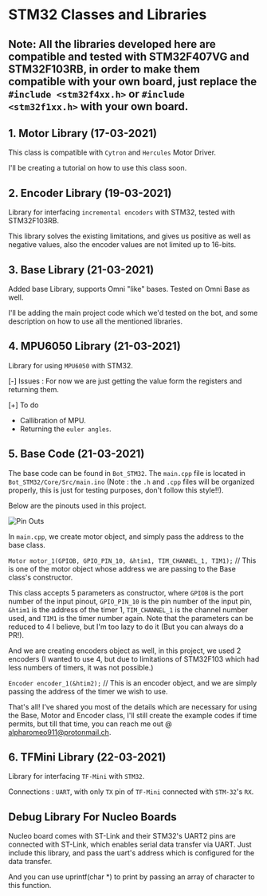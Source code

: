 # STM32 Classes and Libraries

## Note: All the libraries developed here are compatible and tested with STM32F407VG and STM32F103RB, in order to make them compatible with your own board, just replace the `#include <stm32f4xx.h>` or `#include <stm32f1xx.h>` with your own board.

## 1. Motor Library (17-03-2021)

This class is compatible with `Cytron` and `Hercules` Motor Driver.

I'll be creating a tutorial on how to use this class soon.

## 2. Encoder Library (19-03-2021)

Library for interfacing `incremental encoders` with STM32, tested with STM32F103RB. 

This library solves the existing limitations, and gives us positive as well as negative values, also the encoder values are not limited up to 16-bits.

## 3. Base Library (21-03-2021)

Added base Library, supports Omni "like" bases. Tested on Omni Base as well.

I'll be adding the main project code which we'd tested on the bot, and some description on how to use all the mentioned libraries.

## 4. MPU6050 Library (21-03-2021)

Library for using `MPU6050` with STM32.

[-] Issues : For now we are just getting the value form the registers and returning them. 

[+] To do 
* Callibration of MPU.
* Returning the `euler angles`.

## 5. Base Code (21-03-2021)

The base code can be found in `Bot_STM32`. The `main.cpp` file is located in `Bot_STM32/Core/Src/main.ino` (Note : the `.h` and `.cpp` files will be organized properly, this is just for testing purposes, don't follow this style!!).

Below are the pinouts used in this project.

![Pin Outs](https://i.ibb.co/GVr5s44/Whats-App-Image-2021-03-21-at-10-20-03.jpg)

In `main.cpp`, we create motor object, and simply pass the address to the base class.

`Motor motor_1(GPIOB, GPIO_PIN_10, &htim1, TIM_CHANNEL_1, TIM1);`  // This is one of the motor object whose address we are passing to the Base class's constructor. 

This class accepts 5 parameters as constructor, where `GPIOB` is the port number of the input pinout, `GPIO_PIN_10` is the pin number of the input pin, `&htim1` is the address of the timer 1, `TIM_CHANNEL_1` is the channel number used, and `TIM1` is the timer number again. Note that the parameters can be reduced to 4 I believe, but I'm too lazy to do it (But you can always do a PR!).

And we are creating encoders object as well, in this project, we used 2 encoders (I wanted to use 4, but due to limitations of STM32F103 which had less numbers of timers, it was not possible.) 

`Encoder encoder_1(&htim2);` // This is an encoder object, and we are simply passing the address of the timer we wish to use.

That's all! I've shared you most of the details which are necessary for using the Base, Motor and Encoder class, I'll still create the example codes if time permits, but till that time, you can reach me out @ <a href="mailto:alpharomeo911@protonmail.ch">alpharomeo911@protonmail.ch</a>.

## 6. TFMini Library (22-03-2021)

Library for interfacing `TF-Mini` with `STM32`.

Connections : `UART`, with only `TX` pin of `TF-Mini` connected with `STM-32`'s `RX`.


## Debug Library For Nucleo Boards

Nucleo board comes with ST-Link and their STM32's UART2 pins are connected with ST-Link, which enables serial data transfer via UART. Just include this library, and pass the uart's address which is configured for the data transfer. 

And you can use uprintf(char *) to print by passing an array of character to this function.
